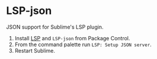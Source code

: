 # LSP-json

JSON support for Sublime's LSP plugin.

1. Install [LSP](https://packagecontrol.io/packages/LSP) and `LSP-json` from Package Control.
2. From the command palette run `LSP: Setup JSON server`.
3. Restart Sublime.
